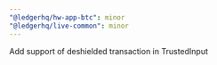 ```yaml
---
"@ledgerhq/hw-app-btc": minor
"@ledgerhq/live-common": minor
---
```


Add support of deshielded transaction in TrustedInput
